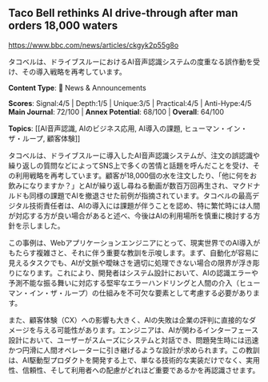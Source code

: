 ## Taco Bell rethinks AI drive-through after man orders 18,000 waters

https://www.bbc.com/news/articles/ckgyk2p55g8o

タコベルは、ドライブスルーにおけるAI音声認識システムの度重なる誤作動を受け、その導入戦略を再考しています。

**Content Type**: 📰 News & Announcements

**Scores**: Signal:4/5 | Depth:1/5 | Unique:3/5 | Practical:4/5 | Anti-Hype:4/5
**Main Journal**: 72/100 | **Annex Potential**: 68/100 | **Overall**: 64/100

**Topics**: [[AI音声認識, AIのビジネス応用, AI導入の課題, ヒューマン・イン・ザ・ループ, 顧客体験]]

タコベルは、ドライブスルーに導入したAI音声認識システムが、注文の誤認識や繰り返しの質問などによってSNS上で多くの苦情と話題を呼んだことを受け、その利用戦略を再考しています。顧客が18,000個の水を注文したり、「他に何をお飲みになりますか？」とAIが繰り返し尋ねる動画が数百万回再生され、マクドナルドも同様の課題でAIを撤退させた前例が指摘されています。タコベルの最高デジタル技術責任者は、AIの導入には課題が伴うことを認め、特に繁忙時には人間が対応する方が良い場合があると述べ、今後はAIの利用場所を慎重に検討する方針を示しました。

この事例は、Webアプリケーションエンジニアにとって、現実世界でのAI導入がもたらす複雑さと、それに伴う重要な教訓を示唆します。まず、自動化が容易に見えるタスクでも、AIが文脈や曖昧さを適切に処理できない場合の限界が浮き彫りになります。これにより、開発者はシステム設計において、AIの認識エラーや予測不能な振る舞いに対応する堅牢なエラーハンドリングと人間の介入（ヒューマン・イン・ザ・ループ）の仕組みを不可欠な要素として考慮する必要があります。

また、顧客体験（CX）への影響も大きく、AIの失敗は企業の評判に直接的なダメージを与える可能性があります。エンジニアは、AIが関わるインターフェース設計において、ユーザーがスムーズにシステムと対話でき、問題発生時には迅速かつ円滑に人間オペレーターに引き継げるような設計が求められます。この教訓は、AI駆動型プロダクトを開発する上で、単なる技術的な実装だけでなく、実用性、信頼性、そして利用者への配慮がどれほど重要であるかを再認識させます。